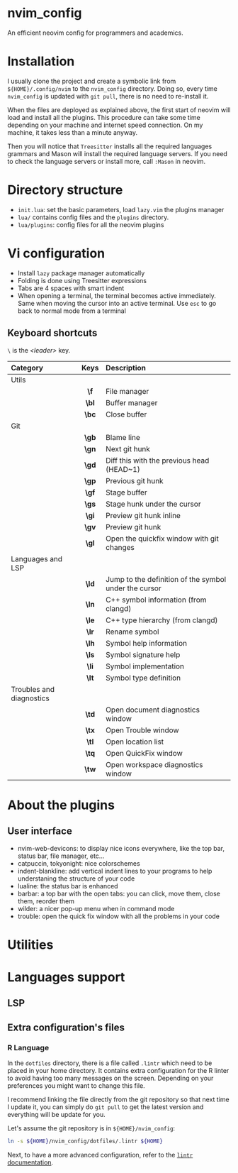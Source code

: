 # nvim_config

An efficient neovim config for programmers and academics.

# Installation

I usually clone the project and create a symbolic link from `${HOME}/.config/nvim` to the `nvim_config` directory.
Doing so, every time `nvim_config` is updated with `git pull`, there is no need to re-install it.

When the files are deployed as explained above, the first start of neovim will load and install all the plugins.
This procedure can take some time depending on your machine and internet speed connection. On my machine, it takes
less than a minute anyway.

Then you will notice that `Treesitter` installs all the required languages grammars and Mason will install the required
language servers. If you need to check the language servers or install more, call `:Mason` in neovim.

# Directory structure

- `init.lua`: set the basic parameters, load `lazy.vim` the plugins manager
- `lua/` contains config files and the `plugins` directory.
- `lua/plugins`: config files for all the neovim plugins


# Vi configuration
- Install `lazy` package manager automatically
- Folding is done using Treesitter expressions
- Tabs are 4 spaces with smart indent
- When opening a terminal, the terminal becomes active immediately. Same when moving the cursor into an active terminal.
  Use `esc` to go back to normal mode from a terminal

## Keyboard shortcuts

`\` is the _&lt;leader&gt;_ key.

|  Category                |  Keys        |  Description                                          |
|:-------------------------|:------------:|:------------------------------------------------------|
| Utils                    |              |                                                       |
|                          |   **\f**     | File manager                                          |
|                          |   **\bl**    | Buffer manager                                        |
|                          |   **\bc**    | Close buffer                                          |
| Git                      |              |                                                       |
|                          |   **\gb**    | Blame line                                            |
|                          |   **\gn**    | Next git hunk                                         |
|                          |   **\gd**    | Diff this with the previous head (HEAD~1)             |
|                          |   **\gp**    | Previous git hunk                                     |
|                          |   **\gf**    | Stage buffer                                          |
|                          |   **\gs**    | Stage hunk under the cursor                           |
|                          |   **\gi**    | Preview git hunk inline                               |
|                          |   **\gv**    | Preview git hunk                                      |
|                          |   **\gl**    | Open the quickfix window with git changes             |
| Languages and LSP        |              |                                                       |
|                          |   **\ld**    | Jump to the definition of the symbol under the cursor |
|                          |   **\ln**    | C++ symbol information (from clangd)                  |
|                          |   **\le**    | C++ type hierarchy (from clangd)                      |
|                          |   **\lr**    | Rename symbol                                         |
|                          |   **\lh**    | Symbol help information                               |
|                          |   **\ls**    | Symbol signature help                                 |
|                          |   **\li**    | Symbol implementation                                 |
|                          |   **\lt**    | Symbol type definition                                |
| Troubles and diagnostics |              |                                                       |
|                          |   **\td**    | Open document diagnostics window                      | 
|                          |   **\tx**    | Open Trouble window                                   |
|                          |   **\tl**    | Open location list                                    |
|                          |   **\tq**    | Open QuickFix window                                  |
|                          |   **\tw**    | Open workspace diagnostics window                     |
  
# About the plugins

## User interface
- nvim-web-devicons: to display nice icons everywhere, like the top bar, status bar,
  file manager, etc...
- catpuccin, tokyonight: nice colorschemes
- indent-blankline: add vertical indent lines to your programs to help understaning
  the structure of your code
- lualine: the status bar is enhanced
- barbar: a top bar with the open tabs: you can click, move them, close them, reorder
  them
- wilder: a nicer pop-up menu when in command mode
- trouble: open the quick fix window with all the problems in your code

# Utilities

# Languages support
## LSP
## Extra configuration's files
### R Language
In the `dotfiles` directory, there is a file called `.lintr` which need to be placed
in your home directory. It contains extra configuration for the R linter to avoid having too many messages on the screen. Depending on your preferences you might want to change this file.

I recommend linking the file directly from the git repository so that next time I update it, you can simply do `git pull` to get the latest version and everything will be update for you.

Let's assume the git repository is in `${HOME}/nvim_config`:

```bash
ln -s ${HOME}/nvim_config/dotfiles/.lintr ${HOME}
```

Next, to have a more advanced configuration, refer to the [`lintr` documentation](https://cran.r-project.org/web/packages/lintr/vignettes/lintr.html).
